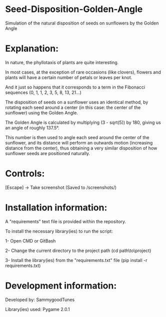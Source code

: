 # Seed-Disposition-Golden-Angle
Simulation of the natural disposition of seeds on sunflowers by the Golden Angle

Explanation:
===================

In nature, the phyllotaxis of plants are quite interesting.


In most cases, at the exception of rare occasions (like clovers), flowers and plants will have a certain number of petals or leaves per knot.


And it just so happens that it corresponds to a term in the Fibonacci sequences (0, 1, 1, 2, 3, 5, 8, 13, 21...)


The disposition of seeds on a sunflower uses an identical method, by rotating each seed around a center (in this case: the center of the sunflower) using the Golden Angle.


The Golden Angle is calculated by multiplying (3 - sqrt(5)) by 180, giving us an angle of roughly 137.5°.


This number is then used to angle each seed around the center of the sunflower, and its distance will perform an outwards motion (increasing distance from the center), thus obtaining a very similar disposition of how sunflower seeds are positioned naturally.


Controls:
===================

[Escape] -> Take screenshot (Saved to /screenshots/)


Installation information:
===================

A "requirements" text file is provided within the repository.


To install the necessary library(ies) to run the script:

1- Open CMD or GitBash


2- Change the current directory to the project path (cd path\\to\\project)


3- Install the library(ies) from the "requirements.txt" file (pip install -r requirements.txt)


Development information:
===================

Developed by: SammygoodTunes


Library(ies) used: Pygame 2.0.1
